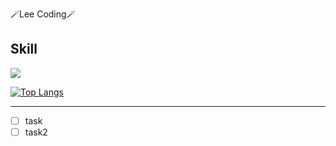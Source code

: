 🪄Lee Coding🪄

 ## Skill
<div>

<img src="https://img.shields.io/badge/JS-CEFB08?style=flat-square&logo=javascript&logoColor=white"/>

</div>


[![Top Langs](https://github-readme-stats.vercel.app/api/top-langs/?username=sawoo0999)](https://github.com/sawoo0999/github-readme-stats)

---




 
- [ ] task
- [ ] task2
